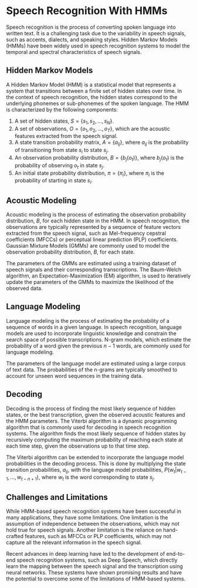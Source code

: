 # Speech Recognition With HMMs

Speech recognition is the process of converting spoken language into written text. It is a challenging task due to the variability in speech signals, such as accents, dialects, and speaking styles. Hidden Markov Models (HMMs) have been widely used in speech recognition systems to model the temporal and spectral characteristics of speech signals.

## Hidden Markov Models

A Hidden Markov Model (HMM) is a statistical model that represents a system that transitions between a finite set of hidden states over time. In the context of speech recognition, the hidden states correspond to the underlying phonemes or sub-phonemes of the spoken language. The HMM is characterized by the following components:

1. A set of hidden states, $S = \{s_1, s_2, ..., s_N\}$.
2. A set of observations, $O = \{o_1, o_2, ..., o_T\}$, which are the acoustic features extracted from the speech signal.
3. A state transition probability matrix, $A = \{a_{ij}\}$, where $a_{ij}$ is the probability of transitioning from state $s_i$ to state $s_j$.
4. An observation probability distribution, $B = \{b_j(o_t)\}$, where $b_j(o_t)$ is the probability of observing $o_t$ in state $s_j$.
5. An initial state probability distribution, $\pi = \{\pi_i\}$, where $\pi_i$ is the probability of starting in state $s_i$.

## Acoustic Modeling

Acoustic modeling is the process of estimating the observation probability distribution, $B$, for each hidden state in the HMM. In speech recognition, the observations are typically represented by a sequence of feature vectors extracted from the speech signal, such as Mel-frequency cepstral coefficients (MFCCs) or perceptual linear prediction (PLP) coefficients. Gaussian Mixture Models (GMMs) are commonly used to model the observation probability distribution, $B$, for each state.

The parameters of the GMMs are estimated using a training dataset of speech signals and their corresponding transcriptions. The Baum-Welch algorithm, an Expectation-Maximization (EM) algorithm, is used to iteratively update the parameters of the GMMs to maximize the likelihood of the observed data.

## Language Modeling

Language modeling is the process of estimating the probability of a sequence of words in a given language. In speech recognition, language models are used to incorporate linguistic knowledge and constrain the search space of possible transcriptions. N-gram models, which estimate the probability of a word given the previous $n-1$ words, are commonly used for language modeling.

The parameters of the language model are estimated using a large corpus of text data. The probabilities of the n-grams are typically smoothed to account for unseen word sequences in the training data.

## Decoding

Decoding is the process of finding the most likely sequence of hidden states, or the best transcription, given the observed acoustic features and the HMM parameters. The Viterbi algorithm is a dynamic programming algorithm that is commonly used for decoding in speech recognition systems. The algorithm finds the most likely sequence of hidden states by recursively computing the maximum probability of reaching each state at each time step, given the observations up to that time step.

The Viterbi algorithm can be extended to incorporate the language model probabilities in the decoding process. This is done by multiplying the state transition probabilities, $a_{ij}$, with the language model probabilities, $P(w_t | w_{t-1}, ..., w_{t-n+1})$, where $w_t$ is the word corresponding to state $s_j$.

## Challenges and Limitations

While HMM-based speech recognition systems have been successful in many applications, they have some limitations. One limitation is the assumption of independence between the observations, which may not hold true for speech signals. Another limitation is the reliance on hand-crafted features, such as MFCCs or PLP coefficients, which may not capture all the relevant information in the speech signal.

Recent advances in deep learning have led to the development of end-to-end speech recognition systems, such as Deep Speech, which directly learn the mapping between the speech signal and the transcription using neural networks. These systems have shown promising results and have the potential to overcome some of the limitations of HMM-based systems.

